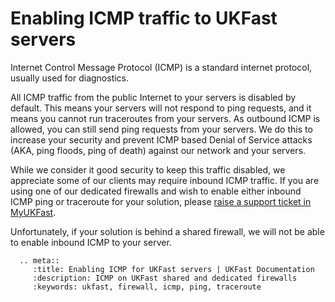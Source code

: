 # Enabling ICMP traffic to UKFast servers

Internet Control Message Protocol (ICMP) is a standard internet protocol, usually used for diagnostics.

All ICMP traffic from the public Internet to your servers is disabled by default. This means your servers will not respond to ping requests, and it means you cannot run traceroutes from your servers. As outbound ICMP is allowed, you can still send ping requests from your servers. We do this to increase your security and prevent ICMP based Denial of Service attacks (AKA, ping floods, ping of death) against our network and your servers.

While we consider it good security to keep this traffic disabled, we appreciate some of our clients may require inbound ICMP traffic. If you are using one of our dedicated firewalls and wish to enable either inbound ICMP ping or traceroute for your solution, please [raise a support ticket in MyUKFast](https://my.ukfast.co.uk/pss/add.php).

Unfortunately, if your solution is behind a shared firewall, we will not be able to enable inbound ICMP to your server.


```eval_rst
  .. meta::
     :title: Enabling ICMP for UKFast servers | UKFast Documentation
     :description: ICMP on UKFast shared and dedicated firewalls
     :keywords: ukfast, firewall, icmp, ping, traceroute
```

